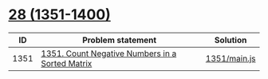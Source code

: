 # [28 (1351-1400)](https://leetcode.com/problemset/all/#page-29)


| ID   | Problem statement                                                                                                           | Solution                     |
|------|-----------------------------------------------------------------------------------------------------------------------------|------------------------------|
| 1351 | [1351. Count Negative Numbers in a Sorted Matrix](https://leetcode.com/problems/count-negative-numbers-in-a-sorted-matrix/) | [1351/main.js](1351/main.js) |

